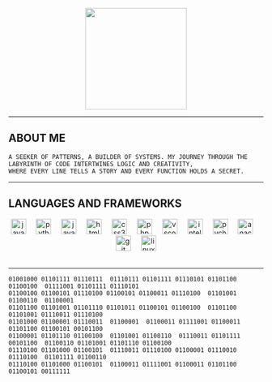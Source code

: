<br clear="both">
<div align="center">
  <img height="200" src="https://i.gifer.com/y7.gif"  />
</div>

---
## ABOUT ME

```
A SEEKER OF PATTERNS, A BUILDER OF SYSTEMS. MY JOURNEY THROUGH THE LABYRINTH OF CODE INTERTWINES LOGIC AND CREATIVITY,
WHERE EVERY LINE TELLS A STORY AND EVERY FUNCTION HOLDS A SECRET.

```

---

## LANGUAGES AND FRAMEWORKS


<div align="center">
  <img src="https://images-wixmp-ed30a86b8c4ca887773594c2.wixmp.com/f/56ddcf59-3cb4-4f3d-851e-91ec86e67871/df9xsql-e57252a8-9e43-4673-8853-cf3b64d6bba0.png?token=eyJ0eXAiOiJKV1QiLCJhbGciOiJIUzI1NiJ9.eyJzdWIiOiJ1cm46YXBwOjdlMGQxODg5ODIyNjQzNzNhNWYwZDQxNWVhMGQyNmUwIiwiaXNzIjoidXJuOmFwcDo3ZTBkMTg4OTgyMjY0MzczYTVmMGQ0MTVlYTBkMjZlMCIsIm9iaiI6W1t7InBhdGgiOiJcL2ZcLzU2ZGRjZjU5LTNjYjQtNGYzZC04NTFlLTkxZWM4NmU2Nzg3MVwvZGY5eHNxbC1lNTcyNTJhOC05ZTQzLTQ2NzMtODg1My1jZjNiNjRkNmJiYTAucG5nIn1dXSwiYXVkIjpbInVybjpzZXJ2aWNlOmZpbGUuZG93bmxvYWQiXX0.eAGQGy_Zmp702vlquTVBh65HpuqHfigYF6_t6GBrp6c" height="30" alt="java logo"  />
  <img width="12" />
  <img src="https://art.pixilart.com/thumb/ebb381d23a8ff08.png" height="30" alt="python logo"  />
  <img width="12" />
  <img src="https://images-wixmp-ed30a86b8c4ca887773594c2.wixmp.com/f/56ddcf59-3cb4-4f3d-851e-91ec86e67871/df9xsqo-2fe2dc5c-9862-4a28-84bc-57adb7e2681e.png?token=eyJ0eXAiOiJKV1QiLCJhbGciOiJIUzI1NiJ9.eyJzdWIiOiJ1cm46YXBwOjdlMGQxODg5ODIyNjQzNzNhNWYwZDQxNWVhMGQyNmUwIiwiaXNzIjoidXJuOmFwcDo3ZTBkMTg4OTgyMjY0MzczYTVmMGQ0MTVlYTBkMjZlMCIsIm9iaiI6W1t7InBhdGgiOiJcL2ZcLzU2ZGRjZjU5LTNjYjQtNGYzZC04NTFlLTkxZWM4NmU2Nzg3MVwvZGY5eHNxby0yZmUyZGM1Yy05ODYyLTRhMjgtODRiYy01N2FkYjdlMjY4MWUucG5nIn1dXSwiYXVkIjpbInVybjpzZXJ2aWNlOmZpbGUuZG93bmxvYWQiXX0.-pQrOOekatcOn1eawfz0H-Y7ksMj64ibZQdit3NGzQQ" height="30" alt="javascript logo"  />
  <img width="12" />
  <img src="https://images-wixmp-ed30a86b8c4ca887773594c2.wixmp.com/f/56ddcf59-3cb4-4f3d-851e-91ec86e67871/df9xsqb-7b418213-61e4-4f4e-8026-a34a04c4c0b1.png?token=eyJ0eXAiOiJKV1QiLCJhbGciOiJIUzI1NiJ9.eyJzdWIiOiJ1cm46YXBwOjdlMGQxODg5ODIyNjQzNzNhNWYwZDQxNWVhMGQyNmUwIiwiaXNzIjoidXJuOmFwcDo3ZTBkMTg4OTgyMjY0MzczYTVmMGQ0MTVlYTBkMjZlMCIsIm9iaiI6W1t7InBhdGgiOiJcL2ZcLzU2ZGRjZjU5LTNjYjQtNGYzZC04NTFlLTkxZWM4NmU2Nzg3MVwvZGY5eHNxYi03YjQxODIxMy02MWU0LTRmNGUtODAyNi1hMzRhMDRjNGMwYjEucG5nIn1dXSwiYXVkIjpbInVybjpzZXJ2aWNlOmZpbGUuZG93bmxvYWQiXX0.7gzFQSrjt-mNisxYWJ9xngXdjUiCzuF2Imx1Sj9JpyY" height="30" alt="html5 logo"  />
  <img width="12" />
  <img src="https://images-wixmp-ed30a86b8c4ca887773594c2.wixmp.com/f/56ddcf59-3cb4-4f3d-851e-91ec86e67871/df9xsrn-71218398-1643-4901-9b80-9a2d87ebe855.png?token=eyJ0eXAiOiJKV1QiLCJhbGciOiJIUzI1NiJ9.eyJzdWIiOiJ1cm46YXBwOjdlMGQxODg5ODIyNjQzNzNhNWYwZDQxNWVhMGQyNmUwIiwiaXNzIjoidXJuOmFwcDo3ZTBkMTg4OTgyMjY0MzczYTVmMGQ0MTVlYTBkMjZlMCIsIm9iaiI6W1t7InBhdGgiOiJcL2ZcLzU2ZGRjZjU5LTNjYjQtNGYzZC04NTFlLTkxZWM4NmU2Nzg3MVwvZGY5eHNybi03MTIxODM5OC0xNjQzLTQ5MDEtOWI4MC05YTJkODdlYmU4NTUucG5nIn1dXSwiYXVkIjpbInVybjpzZXJ2aWNlOmZpbGUuZG93bmxvYWQiXX0.biKEdeNC72a5nfdJdJ1ZOAnug_2MVZXKx24ymcw3-Ww" height="30" alt="css3 logo"  />
  <img width="12" />
  <img src="https://cdn.jsdelivr.net/gh/devicons/devicon/icons/php/php-original.svg" height="30" alt="php logo"  />
  <img width="12" />
  <img src="https://cdn.jsdelivr.net/gh/devicons/devicon/icons/vscode/vscode-original.svg" height="30" alt="vscode logo"  />
  <img width="12" />
  <img src="https://images-wixmp-ed30a86b8c4ca887773594c2.wixmp.com/f/56ddcf59-3cb4-4f3d-851e-91ec86e67871/df9xsqj-be76bbce-cd60-409c-b941-4cf649c00e2c.png?token=eyJ0eXAiOiJKV1QiLCJhbGciOiJIUzI1NiJ9.eyJzdWIiOiJ1cm46YXBwOjdlMGQxODg5ODIyNjQzNzNhNWYwZDQxNWVhMGQyNmUwIiwiaXNzIjoidXJuOmFwcDo3ZTBkMTg4OTgyMjY0MzczYTVmMGQ0MTVlYTBkMjZlMCIsIm9iaiI6W1t7InBhdGgiOiJcL2ZcLzU2ZGRjZjU5LTNjYjQtNGYzZC04NTFlLTkxZWM4NmU2Nzg3MVwvZGY5eHNxai1iZTc2YmJjZS1jZDYwLTQwOWMtYjk0MS00Y2Y2NDljMDBlMmMucG5nIn1dXSwiYXVkIjpbInVybjpzZXJ2aWNlOmZpbGUuZG93bmxvYWQiXX0.HJrvlbuR-cUme7NGL7v1gbBV4g--K6IgTv5rFKIZiDg" height="30" alt="intellij logo"  />
  <img width="12" />
  <img src="https://cdn.jsdelivr.net/gh/devicons/devicon/icons/pycharm/pycharm-original.svg" height="30" alt="pycharm logo"  />
  <img width="12" />
  <img src="https://cdn.jsdelivr.net/gh/devicons/devicon/icons/anaconda/anaconda-original.svg" height="30" alt="anaconda logo"  />
  <img width="12" />
  <img src="https://cdn.jsdelivr.net/gh/devicons/devicon/icons/git/git-original.svg" height="30" alt="git logo"  />
  <img width="12" />
  <img src="https://cdn.jsdelivr.net/gh/devicons/devicon/icons/linux/linux-original.svg" height="30" alt="linux logo"  />
</div>
<br clear="both">

---
```text
01001000 01101111 01110111  01110111 01101111 01110101 01101100 01100100  01111001 01101111 01110101
01100100 01100101 01110100 01100101 01100011 01110100  01101001 01100110  01100001
01101100 01101001 01101110 01101011 01100101 01100100  01101100 01101001 01110011 01110100
01101000 01100001 01110011  01100001  01100011 01111001 01100011 01101100 01100101 00101100
01100001 01101110 01100100  01101001 01100110  01110011 01101111 00101100  01100110 01101001 01101110 01100100
01110100 01101000 01100101  01110011 01110100 01100001 01110010 01110100  01101111 01100110
01110100 01101000 01100101  01100011 01111001 01100011 01101100 01100101 00111111  
```

